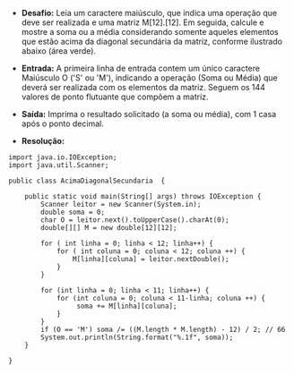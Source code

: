 * **Desafio:** Leia um caractere maiúsculo, que indica uma operação que deve ser realizada e uma matriz M[12].[12]. Em seguida, calcule e mostre a soma ou a média considerando somente aqueles elementos que estão acima da diagonal secundária da matriz, conforme ilustrado abaixo (área verde).

* **Entrada:** A primeira linha de entrada contem um único caractere Maiúsculo O ('S' ou 'M'), indicando a operação (Soma ou Média) que deverá ser realizada com os elementos da matriz. Seguem os 144 valores de ponto flutuante que compõem a matriz.

* **Saída:** Imprima o resultado solicitado (a soma ou média), com 1 casa após o ponto decimal.

* **Resolução:**
```
import java.io.IOException;
import java.util.Scanner;

public class AcimaDiagonalSecundaria  {
    
    public static void main(String[] args) throws IOException {
        Scanner leitor = new Scanner(System.in);
        double soma = 0;
        char O = leitor.next().toUpperCase().charAt(0);
        double[][] M = new double[12][12];
        
        for ( int linha = 0; linha < 12; linha++) {
            for ( int coluna = 0; coluna < 12; coluna ++) {
                M[linha][coluna] = leitor.nextDouble();
            }
        }
        
        for (int linha = 0; linha < 11; linha++) {
            for (int coluna = 0; coluna < 11-linha; coluna ++) {
                 soma += M[linha][coluna];
            }
        }
        if (O == 'M') soma /= ((M.length * M.length) - 12) / 2; // 66
        System.out.println(String.format("%.1f", soma));
    }
    
}
```